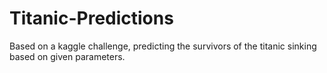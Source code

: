 # Titanic-Predictions
Based on a kaggle challenge, predicting the survivors of the titanic sinking based on given parameters.
